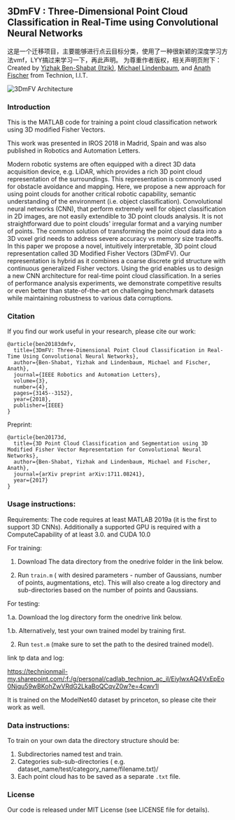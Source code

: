**3DmFV** : Three-Dimensional Point Cloud Classification in Real-Time using Convolutional Neural Networks
---
这是一个迁移项目，主要能够进行点云目标分类，使用了一种很新颖的深度学习方法vmf，LYY搞过来学习一下，再此声明。
为尊重作者版权，相关声明页附下：
Created by [Yizhak Ben-Shabat (Itzik)](http://www.itzikbs.com), [Michael Lindenbaum](http://www.cs.technion.ac.il/people/mic/index.html), and [Anath Fischer](https://meeng.technion.ac.il/members/anath-fischer/) from Technion, I.I.T.

![3DmFV Architecture](https://github.com/sitzikbs/3DmFV-Net/blob/master/doc/3dmfvnet_architecture.PNG)


### Introduction
This is the MATLAB code for training a point cloud classification network using 3D modified Fisher Vectors.

This work was presented in IROS 2018  in Madrid, Spain and was also published in 
 Robotics and Automation Letters. 
 
 
Modern robotic systems are often equipped with a direct 3D data acquisition device, e.g. LiDAR, which provides a rich 
3D point cloud representation of the surroundings. This representation is commonly used for obstacle avoidance and 
mapping. Here, we propose a new approach for using point clouds for another critical robotic capability, semantic 
understanding of the environment (i.e. object classification).
Convolutional neural networks (CNN), that perform extremely well for object classification in 2D images, are not easily 
extendible to 3D point clouds analysis. It is not straightforward due to point clouds' irregular format and a varying 
number of points. The common solution of transforming the point cloud data into a 3D voxel grid needs to address severe
 accuracy vs memory size tradeoffs.  In this paper we propose a novel, intuitively interpretable, 3D point cloud
  representation called 3D Modified Fisher Vectors (3DmFV). Our representation is hybrid as it combines a 
  coarse discrete grid structure with continuous generalized Fisher vectors. Using the grid enables us to design a new 
  CNN architecture for real-time point cloud classification. In a series of performance analysis experiments, we 
  demonstrate competitive results or even better than state-of-the-art on challenging benchmark datasets while 
  maintaining robustness to various data corruptions. 
  
### Citation
If you find our work useful in your research, please cite our work:

    @article{ben20183dmfv,
      title={3DmFV: Three-Dimensional Point Cloud Classification in Real-Time Using Convolutional Neural Networks},
      author={Ben-Shabat, Yizhak and Lindenbaum, Michael and Fischer, Anath},
      journal={IEEE Robotics and Automation Letters},
      volume={3},
      number={4},
      pages={3145--3152},
      year={2018},
      publisher={IEEE}
    }

Preprint: 

    @article{ben20173d,
      title={3D Point Cloud Classification and Segmentation using 3D Modified Fisher Vector Representation for Convolutional Neural Networks},
      author={Ben-Shabat, Yizhak and Lindenbaum, Michael and Fischer, Anath},
      journal={arXiv preprint arXiv:1711.08241},
      year={2017}
    }




### Usage instructions: 

Requirements: 
The code requires at least MATLAB 2019a (it is the first to support 3D CNNs). Additionally a supported GPU is required with a ComputeCapability of at least 3.0. and CUDA 10.0

For training: 
1. Download The data directory from the onedrive folder in the link below. 

2. Run `train.m`  ( with desired parameters - number of Gaussians, number of points, augmentations, etc).
This will also create a log directory and sub-directories based on the number of points and Gaussians. 

For testing: 

1.a. Download the log directory form the onedrive link below.

1.b. Alternatively, test your own trained model by training first.

2. Run `test.m` (make sure to set the path to the desired trained model).

link tp data and log: 

https://technionmail-my.sharepoint.com/:f:/g/personal/cadlab_technion_ac_il/EiylwxAQ4VxEpEo0Njqu59wBKohZwVRdG2LkaBoQCqvZ0w?e=4cwv1l



It is trained on the ModelNet40 dataset by princeton, so please cite their work as well. 

### Data instructions: 
To train on your own data the directory structure should be:
1. Subdirectories named test and train. 
2. Categories sub-sub-directories ( e.g. dataset_name/test/category_name/filename.txt)/
3. Each point cloud has to be saved as a separate `.txt` file. 

### License
Our code is released under MIT License (see LICENSE file for details).

